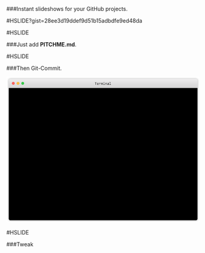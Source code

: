 ###Instant slideshows for your GitHub projects.

#HSLIDE?gist=28ee3d19ddef9d51b15adbdfe9ed48da

#HSLIDE

###Just add **PITCHME.md**.

#HSLIDE

###Then Git-Commit.

![Terminal](assets/terminal.png)

#HSLIDE

###Tweak




